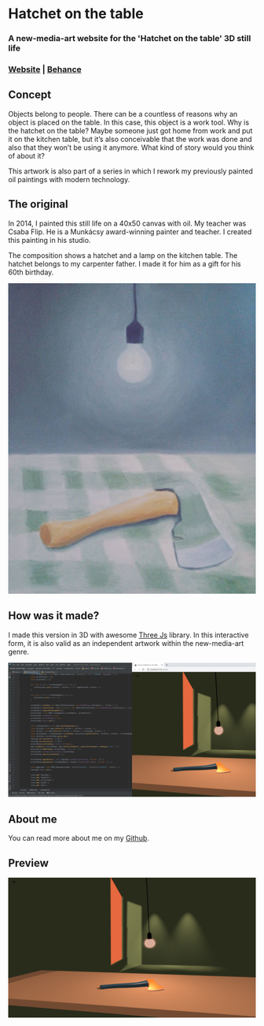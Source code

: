 # Hatchet on the table

### A new-media-art website for the 'Hatchet on the table' 3D still life
### [Website](https://hatchetonthetable.com) | [Behance](https://www.behance.net/gallery/127631653/Hatchet-on-the-table)

## Concept

Objects belong to people. There can be a countless of reasons why an object is placed on the table. In this case, this object is a work tool. Why is the hatchet on the table? Maybe someone just got home from work and put it on the kitchen table, but it’s also conceivable that the work was done and also that they won’t be using it anymore. What kind of story would you think of about it?

This artwork is also part of a series in which I rework my previously painted oil paintings with modern technology.

## The original

In 2014, I painted this still life on a 40x50 canvas with oil. My teacher was Csaba Flip. He is a Munkácsy award-winning painter and teacher. I created this painting in his studio.

The composition shows a hatchet and a lamp on the kitchen table. The hatchet belongs to my carpenter father. I made it for him as a gift for his 60th birthday.

![The original](https://raw.githubusercontent.com/C4RC0/hatchet-on-the-table/master/packages/hatchet-on-the-table/src/common/components/Concept/photo.jpg)

## How was it made?

I made this version in 3D with awesome [Three Js](https://github.com/mrdoob/three.js) library. In this interactive form, it is also valid as an independent artwork within the new-media-art genre.

![How was it made](https://raw.githubusercontent.com/C4RC0/hatchet-on-the-table/master/packages/hatchet-on-the-table/src/common/components/Concept/how-was-it-made.jpg)

## About me

You can read more about me on my [Github](https://github.com/C4RC0).

## Preview

![Default](https://raw.githubusercontent.com/C4RC0/hatchet-on-the-table/master/packages/hatchet-on-the-table/src/common/components/Concept/preview-1920x1080.jpg)
